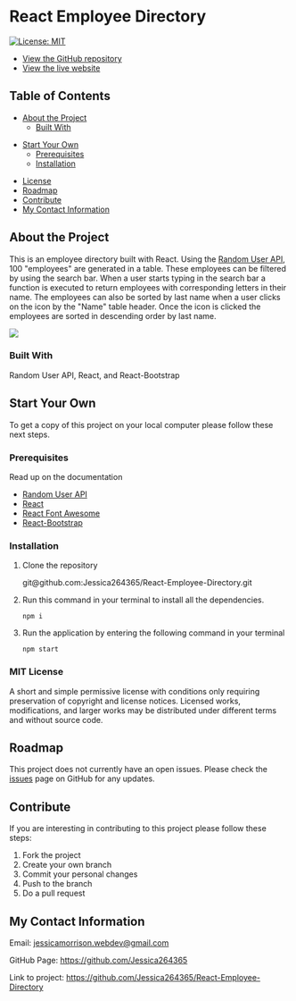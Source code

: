 # React Employee Directory

[![License: MIT](https://img.shields.io/badge/License-MIT-yellow.svg)](https://opensource.org/licenses/MIT)

- [View the GitHub repository](https://github.com/Jessica264365/React-Employee-Directory)
- [View the live website](https://jessica264365.github.io/React-Employee-Directory/)

## Table of Contents

- [About the Project](https://github.com/Jessica264365/React-Employee-Directory#about-the-project)
  - [Built With](https://github.com/Jessica264365/React-Employee-Directory#built-with)

* [Start Your Own](https://github.com/Jessica264365/React-Employee-Directory#start-your-own)
  - [Prerequisites](https://github.com/Jessica264365/React-Employee-Directory#prerequisites)
  - [Installation](https://github.com/Jessica264365/React-Employee-Directory#installation)

- [License](https://github.com/Jessica264365/React-Employee-Directory#license)
- [Roadmap](https://github.com/Jessica264365/React-Employee-Directory#roadmap)
- [Contribute](https://github.com/Jessica264365/React-Employee-Directory#contribute)
- [My Contact Information](https://github.com/Jessica264365/React-Employee-Directory#my-contact-information)

## About the Project

This is an employee directory built with React. Using the [Random User API](https://randomuser.me/documentation), 100 "employees" are generated in a table. These employees can be filtered by using the search bar. When a user starts typing in the search bar a function is executed to return employees with corresponding letters in their name. The employees can also be sorted by last name when a user clicks on the icon by the "Name" table header. Once the icon is clicked the employees are sorted in descending order by last name.

![](./public/images/search.gif)

### Built With

Random User API, React, and React-Bootstrap

## Start Your Own

To get a copy of this project on your local computer please follow these next steps.

### Prerequisites

Read up on the documentation

- [Random User API](https://randomuser.me/documentation)
- [React](https://reactjs.org/)
- [React Font Awesome](https://fontawesome.com/how-to-use/on-the-web/using-with/react)
- [React-Bootstrap](https://react-bootstrap.github.io/getting-started/introduction)

### Installation

1. Clone the repository

   git@github.<span></span>com:Jessica264365/React-Employee-Directory.git

2. Run this command in your terminal to install all the dependencies.

   `npm i`

3. Run the application by entering the following command in your terminal

   `npm start`


### MIT License

A short and simple permissive license with conditions only requiring preservation of copyright and license notices. Licensed works, modifications, and larger works may be distributed under different terms and without source code.

## Roadmap

This project does not currently have an open issues. Please check the [issues](https://github.com/Jessica264365/React-Employee-Directory/issues) page on GitHub for any updates.

## Contribute

If you are interesting in contributing to this project please follow these steps:

1. Fork the project
2. Create your own branch
3. Commit your personal changes
4. Push to the branch
5. Do a pull request

## My Contact Information

Email: jessicamorrison.webdev@gmail.com

GitHub Page: https://github.com/Jessica264365

Link to project: https://github.com/Jessica264365/React-Employee-Directory
